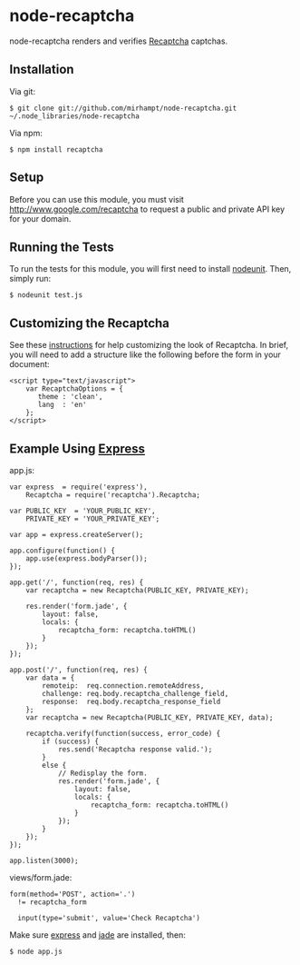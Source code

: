# node-recaptcha

node-recaptcha renders and verifies [Recaptcha](http://www.google.com/recaptcha) captchas.

## Installation

Via git:

    $ git clone git://github.com/mirhampt/node-recaptcha.git ~/.node_libraries/node-recaptcha

Via npm:

    $ npm install recaptcha

## Setup

Before you can use this module, you must visit http://www.google.com/recaptcha
to request a public and private API key for your domain.

## Running the Tests

To run the tests for this module, you will first need to install
[nodeunit](http://github.com/caolan/nodeunit).  Then, simply run:

    $ nodeunit test.js

## Customizing the Recaptcha

See these [instructions](https://developers.google.com/recaptcha/old/docs/customization)
for help customizing the look of Recaptcha.  In brief, you will need to add a
structure like the following before the form in your document:

    <script type="text/javascript">
        var RecaptchaOptions = {
           theme : 'clean',
           lang  : 'en'
        };
    </script>

## Example Using [Express](http://www.expressjs.com)

app.js:

    var express  = require('express'),
        Recaptcha = require('recaptcha').Recaptcha;

    var PUBLIC_KEY  = 'YOUR_PUBLIC_KEY',
        PRIVATE_KEY = 'YOUR_PRIVATE_KEY';

    var app = express.createServer();

    app.configure(function() {
        app.use(express.bodyParser());
    });

    app.get('/', function(req, res) {
        var recaptcha = new Recaptcha(PUBLIC_KEY, PRIVATE_KEY);

        res.render('form.jade', {
            layout: false,
            locals: {
                recaptcha_form: recaptcha.toHTML()
            }
        });
    });

    app.post('/', function(req, res) {
        var data = {
            remoteip:  req.connection.remoteAddress,
            challenge: req.body.recaptcha_challenge_field,
            response:  req.body.recaptcha_response_field
        };
        var recaptcha = new Recaptcha(PUBLIC_KEY, PRIVATE_KEY, data);

        recaptcha.verify(function(success, error_code) {
            if (success) {
                res.send('Recaptcha response valid.');
            }
            else {
                // Redisplay the form.
                res.render('form.jade', {
                    layout: false,
                    locals: {
                        recaptcha_form: recaptcha.toHTML()
                    }
                });
            }
        });
    });

    app.listen(3000);

views/form.jade:

    form(method='POST', action='.')
      != recaptcha_form

      input(type='submit', value='Check Recaptcha')

Make sure [express](http://www.expressjs.com) and [jade](http://jade-lang.com)
are installed, then:

    $ node app.js
